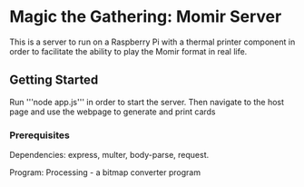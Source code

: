 # Magic the Gathering: Momir Server
This is a server to run on a Raspberry Pi with a thermal printer component in order to facilitate the 
ability to play the Momir format in real life.

## Getting Started

Run '''node app.js''' in order to start the server.  Then navigate to the host page and use the webpage to generate and print cards

### Prerequisites
Dependencies:
express,
multer,
body-parse,
request.

Program:
Processing - a bitmap converter program


